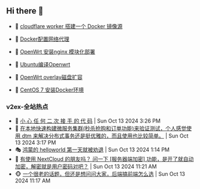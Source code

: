 ## Hi there 👋

<!--
**dkyg666/dkyg666** is a ✨ _special_ ✨ repository because its `README.md` (this file) appears on your GitHub profile.

Here are some ideas to get you started:

- 🔭 I’m currently working on ...
- 🌱 I’m currently learning ...
- 👯 I’m looking to collaborate on ...
- 🤔 I’m looking for help with ...
- 💬 Ask me about ...
- 📫 How to reach me: ...
- 😄 Pronouns: ...
- ⚡ Fun fact: ...
-->

<!-- BLOG-POST-LIST:START -->
- 🦩 [cloudflare worker 搭建一个 Docker 镜像源](http://blog.1996099.xyz/archives/cloudflare-worker-da-jian-yi-ge-docker-jing-xiang-zhan) 

- 🚦 [Docker配置网络代理](http://blog.1996099.xyz/archives/dockerpei-zhi-wang-luo-dai-li) 

- 🫶 [OpenWrt 安装nginx 模块化部署](http://blog.1996099.xyz/archives/openwrt-an-zhuang-nginx-mo-kuai-hua-bu-shu) 

- 🦄 [Ubuntu编译Openwrt](http://blog.1996099.xyz/archives/ubuntuzi-bian-yi-openwrt) 

- 🐻 [OpenWrt overlay磁盘扩容](http://blog.1996099.xyz/archives/openwrt-overlay) 

- 🤖 [CentOS 7 安装Docker环境](http://blog.1996099.xyz/archives/centos-docker) 
<!-- BLOG-POST-LIST:END -->

### v2ex-全站热点
<!-- v2ex:START -->
- 🥸 [小 心 任 何 二 次 接 手 的 代 码](https://www.v2ex.com/t/1079893#reply20) | Sun Oct 13 2024 3:26 PM
- 🤗 [在本地快速构建微服务集群&lpar;秒杀抢购和订单功能&rpar;来验证测试，个人感觉使用 dtm 来解决分布式事务还是挺优雅的，而且使用也比较简单。](https://www.v2ex.com/t/1079891#reply0) | Sun Oct 13 2024 3:17 PM
- 🎭 [鸿蒙的 helloworld 第一天就被劝退](https://www.v2ex.com/t/1079871#reply4) | Sun Oct 13 2024 1:14 PM
- 🥷 [有使用 NextCloud 的朋友吗？ 问一下 [服务器端加密] 功能，是开了就自动加密，解密就是用户密码对吧？](https://www.v2ex.com/t/1079852#reply1) | Sun Oct 13 2024 11:21 AM
- 🐵 [一个很老的话题，但还是想问问大家，后端搞前端怎么选](https://www.v2ex.com/t/1079848#reply16) | Sun Oct 13 2024 11:17 AM<!-- v2ex:END -->

